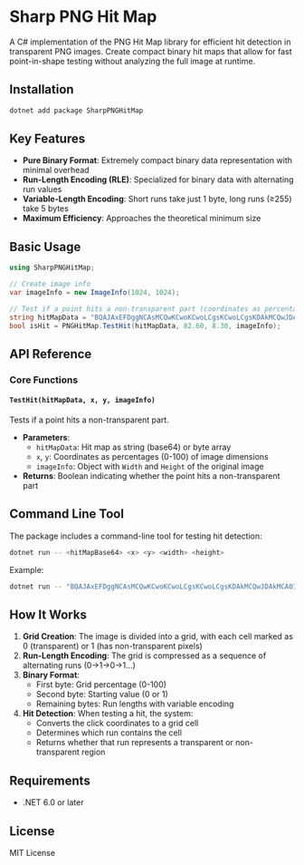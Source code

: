 # Sharp PNG Hit Map

A C# implementation of the PNG Hit Map library for efficient hit detection in transparent PNG images. Create compact binary hit maps that allow for fast point-in-shape testing without analyzing the full image at runtime.

## Installation

```bash
dotnet add package SharpPNGHitMap
```

## Key Features

- **Pure Binary Format**: Extremely compact binary data representation with minimal overhead
- **Run-Length Encoding (RLE)**: Specialized for binary data with alternating run values
- **Variable-Length Encoding**: Short runs take just 1 byte, long runs (≥255) take 5 bytes
- **Maximum Efficiency**: Approaches the theoretical minimum size

## Basic Usage

```csharp
using SharpPNGHitMap;

// Create image info
var imageInfo = new ImageInfo(1024, 1024);

// Test if a point hits a non-transparent part (coordinates as percentages)
string hitMapData = "BQAJAxEFDggNCAsMCQwKCwoKCwoLCgsKCwoLCgsKDAkMCQwJDAkMCA0IHA==";
bool isHit = PNGHitMap.TestHit(hitMapData, 82.60, 8.30, imageInfo);
```

## API Reference

### Core Functions

#### `TestHit(hitMapData, x, y, imageInfo)`

Tests if a point hits a non-transparent part.

- **Parameters**:
  - `hitMapData`: Hit map as string (base64) or byte array
  - `x`, `y`: Coordinates as percentages (0-100) of image dimensions
  - `imageInfo`: Object with `Width` and `Height` of the original image
- **Returns**: Boolean indicating whether the point hits a non-transparent part

## Command Line Tool

The package includes a command-line tool for testing hit detection:

```bash
dotnet run -- <hitMapBase64> <x> <y> <width> <height>
```

Example:
```bash
dotnet run -- "BQAJAxEFDggNCAsMCQwKCwoKCwoLCgsKCwoLCgsKDAkMCQwJDAkMCA0IHA==" 82.60 8.30 1024 1024
```

## How It Works

1. **Grid Creation**: The image is divided into a grid, with each cell marked as 0 (transparent) or 1 (has non-transparent pixels)
2. **Run-Length Encoding**: The grid is compressed as a sequence of alternating runs (0→1→0→1...)
3. **Binary Format**: 
   - First byte: Grid percentage (0-100)
   - Second byte: Starting value (0 or 1)
   - Remaining bytes: Run lengths with variable encoding
4. **Hit Detection**: When testing a hit, the system:
   - Converts the click coordinates to a grid cell
   - Determines which run contains the cell
   - Returns whether that run represents a transparent or non-transparent region

## Requirements

- .NET 6.0 or later

## License

MIT License 